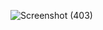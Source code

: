 ![Screenshot (403)](https://github.com/KhushalBorse2023/Leetcode-24/assets/86597374/15d20cee-2123-4831-9bef-9e3f152ffe8d)
